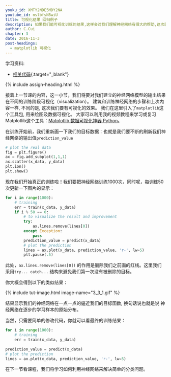 ```yaml
---
youku_id: XMTY2NDE5MDY2NA
youtube_id: nslbfsN8wiU
title: 可视化结果 回归例子
description: 如果我们能可视化训练的结果,这样会对我们理解神经网络有很大的帮助,这次就举了一个例子来看看一个非线性的 regression, 怎样能够可视化他的结果
author: C.Cui
chapter: 3
date: 2016-11-3
post-headings:
  - matplotlib 可视化
---
```



学习资料:
  * [相关代码](https://github.com/MorvanZhou/tutorials/tree/master/theanoTUT/theano10_regression_visualization){:target="_blank"}
  
{% include assign-heading.html %}

接着上一节课的内容，这一小节，我们将要对我们建立的神经网络模型的输出结果在不同的训练阶段可视化（visualization）。
建筑和训练神经网络的步骤和上次内容一样, 不同的是, 这次我们要有可视化的效果。 
我们在这里引入了`matplotlib`这个工具包, 用来绘图及数据可视化。 
大家可以利用我的视频教程来学习或复习Matplotlib这个工具：[Matplotlib 数据可视化神器 Python](/tutorials/data-manipulation/plt/)。

在训练开始前，我们重新画一下我们的目标数据：也就是我们要不断的刷新我们神经网络的输出值`prediction_value`

```python
# plot the real data
fig = plt.figure()
ax = fig.add_subplot(1,1,1)
ax.scatter(x_data, y_data)
plt.ion()
plt.show()
```

现在我们开始真正的训练啦！我们要把神经网络训练1000次，同时呢，每训练50次更新一下图片的显示：

```python
for i in range(1000):
    # training
    err = train(x_data, y_data)
    if i % 50 == 0:
        # to visualize the result and improvement
        try:
            ax.lines.remove(lines[0])
        except Exception:
            pass
        prediction_value = predict(x_data)
        # plot the prediction
        lines = ax.plot(x_data, prediction_value, 'r-', lw=5)
        plt.pause(.5)
```

此处，`ax.lines.remove(lines[0])` 的作用是删除我们之前画的红线。这里我们采用`try... catch...` 结构来避免我们第一次没有被删除的目标。

你大概会得到以下的类似结果：

{% include tut-image.html image-name="3_3_1.gif" %}

结果显示我们的神经网络在一点一点的逼近我们的目标函数, 换句话说也就是说 神经网络在逐步的学习样本的原始分布。

当然，只需要简单的修改代码，你就可以看最终的训练结果：

```python
for i in range(1000):
    # training
    err = train(x_data, y_data)
     
prediction_value = predict(x_data)
# plot the prediction
lines = ax.plot(x_data, prediction_value, 'r-', lw=5)
```

在下一节看课程，我们将学习如何利用神经网络来解决简单的分类问题。

















 
